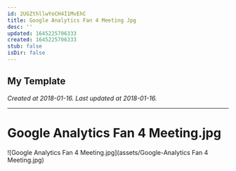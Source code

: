 ```yaml
---
id: 2UGZthllwYoCH4I1MvEhC
title: Google Analytics Fan 4 Meeting Jpg
desc: ''
updated: 1645225706333
created: 1645225706333
stub: false
isDir: false
---
```

My Template
---

_Created at 2018-01-16._
_Last updated at 2018-01-16._




---

# Google Analytics Fan 4 Meeting.jpg


![Google Analytics Fan 4 Meeting.jpg](assets/Google-Analytics Fan 4 Meeting.jpg)

